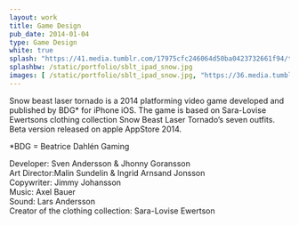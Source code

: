 ```yaml
---
layout: work
title: Game Design
pub_date: 2014-01-04
type: Game Design
white: true
splash: "https://41.media.tumblr.com/17975cfc246064d50ba0423732661f94/tumblr_noocwgMq5v1snf70wo1_1280.png"
splashbw: /static/portfolio/sblt_ipad_snow.jpg
images: [ /static/portfolio/sblt_ipad_snow.jpg, "https://36.media.tumblr.com/7d44e0f4cde2f269eae240c41aad64ef/tumblr_noocsvr3t91snf70wo2_1280.png"]
---
```

Snow beast laser tornado is a 2014 platforming video game developed and published by BDG* for iPhone iOS. The game is based on Sara-Lovise Ewertsons clothing collection Snow Beast Laser Tornado’s seven outfits. Beta version released on apple AppStore 2014. 


*BDG = Beatrice Dahlén Gaming <br>


Developer: Sven Andersson & Jhonny Goransson <br>
Art Director:Malin Sundelin & Ingrid Arnsand Jonsson <br>
Copywriter: Jimmy Johansson <br>
Music: Axel Bauer <br>
Sound: Lars Andersson <br>
Creator of the clothing collection: Sara-Lovise Ewertson
